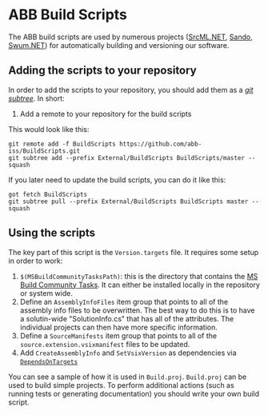# ABB Build Scripts

The ABB build scripts are used by numerous projects ([SrcML.NET](https://github.com/abb-iss/SrcML.NET), [Sando](http://sando.codeplex.com/), [Swum.NET](https://github.com/abb-iss/Swum.NET)) for automatically building and versioning our software.

## Adding the scripts to your repository

In order to add the scripts to your repository, you should add them as a *[git subtree](http://blogs.atlassian.com/2013/05/alternatives-to-git-submodule-git-subtree/)*. In short:

1. Add a remote to your repository for the build scripts

This would look like this:

    git remote add -f BuildScripts https://github.com/abb-iss/BuildScripts.git
    git subtree add --prefix External/BuildScripts BuildScripts/master --squash

If you later need to update the build scripts, you can do it like this:

    got fetch BuildScripts
    git subtree pull --prefix External/BuildScripts BuildScripts master --squash

## Using the scripts

The key part of this script is the `Version.targets` file. It requires some setup in order to work:

1. `$(MSBuildCommunityTasksPath)`: this is the directory that contains the [MS Build Community Tasks](https://github.com/loresoft/msbuildtasks). It can either be installed locally in the repository or system wide.
2. Define an `AssemblyInfoFiles` item group that points to all of the assembly info files to be overwritten. The best way to do this is to have a solutin-wide "SolutionInfo.cs" that has all of the attributes. The individual projects can then have more specific information.
3. Define a `SourceManifests` item group that points to all of the `source.extension.vsixmanifest` files to be updated.
4. Add `CreateAssemblyInfo` and `SetVsixVersion` as dependencies via [`DependsOnTargets`](http://msdn.microsoft.com/en-us/library/t50z2hka.aspx)

You can see a sample of how it is used in `Build.proj`. `Build.proj` can be used to build simple projects. To perform additional actions (such as running tests or generating documentation) you should write your own build script.
